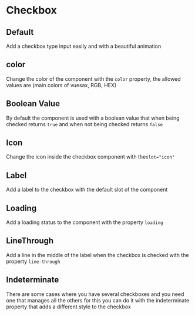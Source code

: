 # Checkbox

<card>

## Default

<docs-warn />

Add a checkbox type input easily and with a beautiful animation

</card>

<card subtitle="Color">

## color

Change the color of the component with the `color` property, the allowed values ​​are (main colors of vuesax, RGB, HEX)

</card>

<card subtitle="BooleanValue">

## Boolean Value

By default the component is used with a boolean value that when being checked returns `true` and when not being checked returns `false`

</card>

<card subtitle="Icon">

## Icon

Change the icon inside the checkbox component with the`slot="icon"`

<utils-icon />

</card>

<card subtitle="Label">

## Label

Add a label to the checkbox with the default slot of the component

</card>

<card subtitle="Loading">

## Loading

Add a loading status to the component with the property `loading`

</card>

<card subtitle="LineThrough">

## LineThrough

Add a line in the middle of the label when the checkbox is checked with the property `line-through`

</card>

<card subtitle="Indeterminate">

## Indeterminate

There are some cases where you have several checkboxes and you need one that manages all the others for this you can do it with the indeterminate property that adds a different style to the checkbox

</card>

<script setup>
import Api from "../../../theme/global-components/template/Checkbox/API.tsx"
</script>

<Api></Api>
